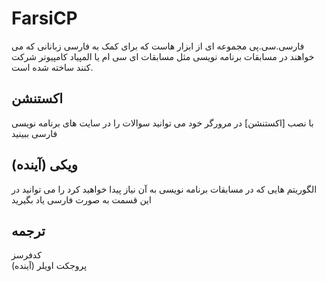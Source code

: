 # FarsiCP
فارسی.سی.پی مجموعه ای از ابزار هاست که برای کمک به فارسی زبانانی که می خواهند در مسابقات برنامه نویسی مثل مسابقات ای سی ام یا المپیاد کامپیوتر شرکت کنند ساخته شده است.

## اکستنشن
با نصب [اکستنشن] در مرورگر خود می توانید سوالات را در سایت های برنامه نویسی فارسی ببینید  

## ویکی (آینده)
الگوریتم هایی که در مسابقات برنامه نویسی به آن نیاز پیدا خواهید کرد را می توانید در این قسمت به صورت فارسی یاد بگیرید

## ترجمه
کدفرسز  
پروجکت اویلر (آینده)  
